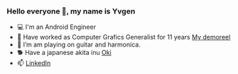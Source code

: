 ### Hello everyone 👋, my name is Yvgen

- 💻 I'm an Android Engineer
- 🎨 Have worked as Computer Grafics Generalist for 11 years [My demoreel](https://vimeo.com/manage/videos/45936996)
- 🎸 I’m am playing on guitar and harmonica.
- 🐕 Have a japanese akita inu [Oki](https://www.instagram.com/akita.oki/)
- 📫 [LinkedIn](https://www.linkedin.com/in/quver/)
